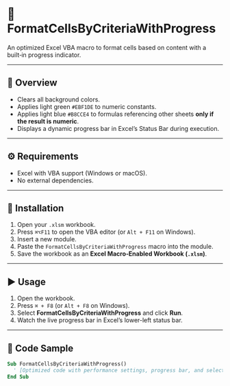 # 📘 FormatCellsByCriteriaWithProgress

An optimized Excel VBA macro to format cells based on content with a built‑in progress indicator.

---

## 🎯 Overview

- Clears all background colors.
- Applies light green `#EBF1DE` to numeric constants.
- Applies light blue `#B8CCE4` to formulas referencing other sheets **only if the result is numeric**.
- Displays a dynamic progress bar in Excel’s Status Bar during execution.

---

## ⚙️ Requirements

- Excel with VBA support (Windows or macOS).
- No external dependencies.

---

## 🚀 Installation

1. Open your `.xlsm` workbook.
2. Press `⌘⌥F11` to open the VBA editor (or `Alt + F11` on Windows).
3. Insert a new module.
4. Paste the `FormatCellsByCriteriaWithProgress` macro into the module.
5. Save the workbook as an **Excel Macro‑Enabled Workbook (`.xlsm`)**.

---

## ▶️ Usage

1. Open the workbook.
2. Press `⌘ + F8` (or `Alt + F8` on Windows).
3. Select **FormatCellsByCriteriaWithProgress** and click **Run**.
4. Watch the live progress bar in Excel’s lower-left status bar.

---

## 📘 Code Sample

```vb
Sub FormatCellsByCriteriaWithProgress()
  ' [Optimized code with performance settings, progress bar, and selective formatting]
End Sub
